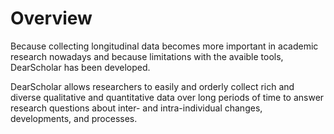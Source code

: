 # Overview

Because collecting longitudinal data becomes more important in academic research nowadays and because limitations with the avaible tools, DearScholar has been developed.

DearScholar allows researchers to easily and orderly collect rich and diverse qualitative and quantitative data over long periods of time to answer research questions about inter- and intra-individual changes, developments, and processes.

